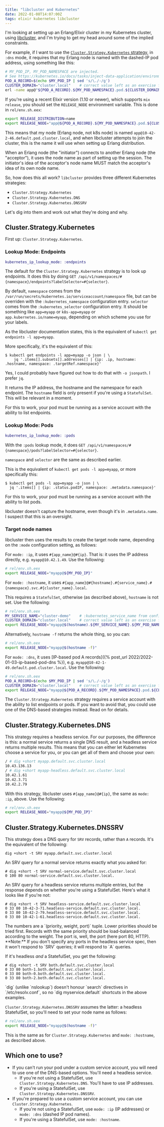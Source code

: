 ```yaml
---
title: "libcluster and Kubernetes"
date: 2022-01-08T14:07:00Z
tags: elixir kubernetes libcluster
---
```


I'm looking at setting up an Erlang/Elixir cluster in my Kubernetes cluster, using
[libcluster](https://github.com/bitwalker/libcluster), and I'm trying to get my head around some of the implied
constraints.

For example, if I want to use the [`Cluster.Strategy.Kubernetes` strategy](https://hexdocs.pm/libcluster/Cluster.Strategy.Kubernetes.html),
in `:dns` mode, it requires that my Erlang node is named with the dashed-IP pod address, using something like this:

```bash
# MY_POD_IP, MY_POD_NAMESPACE are injected.
# See https://kubernetes.io/docs/tasks/inject-data-application/environment-variable-expose-pod-information/
POD_A_RECORD=$(echo $MY_POD_IP | sed 's/\./-/g')
CLUSTER_DOMAIN="cluster.local"    # correct value left as an exercise for the reader.
erl -name app@"${POD_A_RECORD}.${MY_POD_NAMESPACE}.pod.${CLUSTER_DOMAIN}"
```

If you're using a recent Elixir version (1.10 or newer), which supports `mix release`, you should set the `RELEASE_NODE` environment variable. This is done in `rel/env.sh.eex`:

```bash
export RELEASE_DISTRIBUTION=name
export RELEASE_NODE="app@${POD_A_RECORD}.${MY_POD_NAMESPACE}.pod.${CLUSTER_DOMAIN}"
```

This means that my node (Erlang node, not k8s node) is named `app@10-42-2-46.default.pod.cluster.local`, and when
libcluster attempts to join the cluster, this is the name it will use when setting up Erlang distribution.

<div class="callout callout-info" markdown="span">
When an Erlang node (the "initiator") connects to another Erlang node (the "acceptor"), it uses the node name as
part of setting up the session. The initiator's idea of the acceptor's node name MUST match the acceptor's idea of its own node name.
</div>

So, how does this all work? `libcluster` provides three different Kubernetes strategies:

- `Cluster.Strategy.Kubernetes`
- `Cluster.Strategy.Kubernetes.DNS`
- `Cluster.Strategy.Kubernetes.DNSSRV`

Let's dig into them and work out what they're doing and why.

## Cluster.Strategy.Kubernetes

First up: `Cluster.Strategy.Kubernetes`.

### Lookup Mode: Endpoints

```elixir
kubernetes_ip_lookup_mode: :endpoints
```

The default for the `Cluster.Strategy.Kubernetes` strategy is to look up endpoints. It does this by doing `GET /api/v1/namespaces/#{namespace}/endpoints?labelSelector=#{selector}`.

By default, `namespace` comes from the `/var/run/secrets/kubernetes.io/serviceaccount/namespace` file, but can be
overriden with the `:kubernetes_namespace` configuration entry. `selector` comes from the `:kubernetes_selector`
configuration entry. It should be something like `app=myapp` or `k8s-app=myapp` or `app.kubernetes.io/name=myapp`,
depending on which scheme you use for your labels.

As the libcluster documentation states, this is the equivalent of `kubectl get endpoints -l app=myapp`.

More specifically, it's the equivalent of this:

```
$ kubectl get endpoints -l app=myapp -o json | \
    jq '.items[].subsets[].addresses[] | {ip: .ip, hostname: .hostname, namespace: .targetRef.namespace}'
```

Yes, I could probably have figured out how to do that with `-o jsonpath`. I prefer `jq`.

It returns the IP address, the hostname and the namespace for each endpoint. The `hostname` field is only present if
you're using a `StatefulSet`. This will be relevant in a moment.

For this to work, your pod must be running as a service account with the ability to list endpoints.

### Lookup Mode: Pods


```elixir
kubernetes_ip_lookup_mode: :pods
```

With the `:pods` lookup mode, it does `GET /api/v1/namespaces/#{namespace}/pods?labelSelector=#{selector}`.

`namespace` and `selector` are the same as described earlier.

This is the equivalent of `kubectl get pods -l app=myapp`, or more specifically this:

```
$ kubectl get pods -l app=myapp -o json | \
  jq '.items[] | {ip: .status.podIP, namespace: .metadata.namespace}'
```

For this to work, your pod must be running as a service account with the ability to list pods.

libcluster doesn't capture the hostname, even though it's in `.metadata.name`. I suspect that this is an oversight.

### Target node names

libcluster then uses the results to create the target node name, depending on the `:mode` configuration setting, as
follows:

For `mode: :ip`, it uses `#{app_name}@#{ip}`. That is: it uses the IP address directly, e.g. `myapp@10.42.1.49`. Use the
following:

```bash
# rel/env.sh.eex
export RELEASE_NODE="myapp@${MY_POD_IP}"
```

For `mode: :hostname`, it uses `#{app_name}@#{hostname}.#{service_name}.#{namespace}.svc.#{cluster_name}.local`.

This requires a `StatefulSet`, otherwise (as described above), `hostname` is not set. Use the following:

```bash
# rel/env.sh.eex
MY_SERVICE_NAME="cluster-demo"    # :kubernetes_service_name from config, must match Service name.
CLUSTER_DOMAIN="cluster.local"    # correct value left as an exercise for the reader.
export RELEASE_NODE="myapp@$(hostname).${MY_SERVICE_NAME}.${MY_POD_NAMESPACE}.svc.${CLUSTER_DOMAIN}"
```

Alternatively, `hostname -f` returns the whole thing, so you can:

```bash
# rel/env.sh.eex
export RELEASE_NODE="myapp@$(hostname -f)"
```

For `mode: :dns`, it uses [IP-based pod A records]({% post_url 2022/2022-01-03-ip-based-pod-dns %}), e.g. `myapp@10-42-1-49.default.pod.cluster.local`. Use the following:

```bash
# rel/env.sh.eex
POD_A_RECORD=$(echo $MY_POD_IP | sed 's/\./-/g')
CLUSTER_DOMAIN="cluster.local"    # correct value left as an exercise for the reader.
export RELEASE_NODE="myapp@${POD_A_RECORD}.${MY_POD_NAMESPACE}.pod.${CLUSTER_DOMAIN}"
```

The `Cluster.Strategy.Kubernetes` strategy requires a service account with the ability to list endpoints or pods. If you
want to avoid that, you could use one of the DNS-based strategies instead. Read on for details.

## Cluster.Strategy.Kubernetes.DNS

This strategy requires a headless service. For our purposes, the difference is this: a normal service returns a single DNS result,
and a headless service returns multiple results. This means that you can either let Kubernetes choose a service for you,
or you can get all of them and choose your own:

```bash
/ # dig +short myapp.default.svc.cluster.local
10.43.136.13
/ # dig +short myapp-headless.default.svc.cluster.local
10.42.1.61
10.42.3.71
10.42.2.79
```

With this strategy, libcluster uses `#{app_name}@#{ip}`, the same as `mode: :ip`, above. Use the following:

```bash
# rel/env.sh.eex
export RELEASE_NODE="myapp@${MY_POD_IP}"
```

## Cluster.Strategy.Kubernetes.DNSSRV

This strategy does a DNS query for `SRV` records, rather than `A` records. It's the equivalent of the following:

```
dig +short -t SRV myapp.default.svc.cluster.local
```

An SRV query for a normal service returns exactly what you asked for:

```
# dig +short -t SRV normal-service.default.svc.cluster.local
0 100 80 normal-service.default.svc.cluster.local.
```

An SRV query for a headless service returns multiple entries, but the response depends on whether you're using a StatefulSet. Here's what it looks like if you're not:

```
# dig +short -t SRV headless-service.default.svc.cluster.local
0 33 80 10-42-3-71.headless-service.default.svc.cluster.local.
0 33 80 10-42-2-79.headless-service.default.svc.cluster.local.
0 33 80 10-42-1-61.headless-service.default.svc.cluster.local.
```

<div class="callout callout-info" markdown="span">
The numbers are a `(priority, weight, port)` tuple. Lower priorities should be tried first. Records with the same priority should be load-balanced according to the weight. The port is, well, the port (here port 80, HTTP).<br>
**Note:** If you don't specify any ports in the headless service spec, then it won't respond to `SRV` queries; it will respond to `A` queries.
</div>

If it's headless _and_ a StatefulSet, you get the following:

```
# dig +short -t SRV both.default.svc.cluster.local
0 33 80 both-1.both.default.svc.cluster.local.
0 33 80 both-0.both.default.svc.cluster.local.
0 33 80 both-2.both.default.svc.cluster.local.
```

<div class="callout callout-info" markdown="span">
`dig` (unlike `nslookup`) doesn't honour `search` directives in `/etc/resolv.conf`, so no `dig myservice.default` shortcuts in the above examples.
</div>

`Cluster.Strategy.Kubernetes.DNSSRV` assumes the latter: a headless StatefulSet, so you'll need to set your node name as follows:

```bash
# rel/env.sh.eex
export RELEASE_NODE="myapp@$(hostname -f)"
```

This is the same as for `Cluster.Strategy.Kubernetes` and `mode: :hostname`, as described above.

## Which one to use?

- If you can't run your pod under a custom service account, you will need to use one of the DNS-based options. You'll need a headless service.
  - If you're not using a StatefulSet, use `Cluster.Strategy.Kubernetes.DNS`. You'll have to use IP addresses.
  - If you're using a StatefulSet, use `Cluster.Strategy.Kubernetes.DNSSRV`.
- If you're prepared to use a custom service account, you can use `Cluster.Strategy.Kubernetes`.
  - If you're not using a StatefulSet, use `mode: :ip` (IP addresses) or `mode: :dns` (dashed IP pod names).
  - If you're using a StatefulSet, use `mode: :hostname`.
